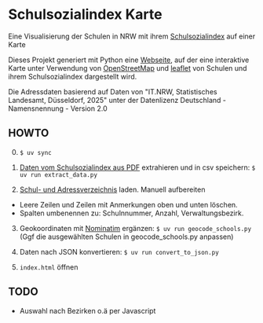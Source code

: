# Schulsozialindex Karte

Eine Visualisierung der Schulen in NRW mit ihrem [Schulsozialindex](https://www.schulministerium.nrw/schulsozialindex)  auf einer Karte

Dieses Projekt generiert mit Python eine [Webseite](https://homlador.github.io/schulsozialindex-karte/), auf der eine interaktive Karte unter Verwendung von [OpenStreetMap](https://www.openstreetmap.org) und [leaflet](https://leafletjs.com/) von Schulen und ihrem Schulsozialindex dargestellt wird.

Die Adressdaten basierend auf Daten von "IT.NRW, Statistisches Landesamt, Düsseldorf, 2025"  unter der Datenlizenz Deutschland - Namensnennung - Version 2.0 

## HOWTO

0. `$ uv sync`

1. [Daten vom Schulsozialindex aus PDF](https://www.schulministerium.nrw/system/files/media/document/file/sozialindex_schulliste_schuljahr_2025-26.pdf) extrahieren und in csv speichern: `$ uv run extract_data.py`

2. [Schul- und Adressverzeichnis](https://statistik.nrw/sites/default/files/2025-03/AS_BS_Verzeichnis_2024_25_%28gerundet%29_0.xlsx) laden.
Manuell aufbereiten
* Leere Zeilen und Zeilen mit Anmerkungen oben und unten löschen.
* Spalten umbenennen zu: Schulnnummer, Anzahl, Verwaltungsbezirk.

3. Geokoordinaten mit [Nominatim](https://nominatim.org/) ergänzen: `$ uv run geocode_schools.py`
(Ggf die ausgewählten Schulen in geocode_schools.py anpassen)

4. Daten nach JSON konvertieren: `$ uv run convert_to_json.py`

5. `index.html` öffnen

## TODO

* Auswahl nach Bezirken o.ä per Javascript